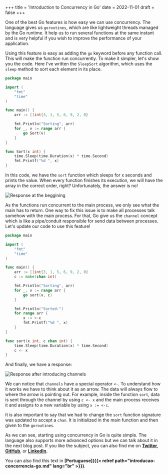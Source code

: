 +++
title = 'Introduction to Concurrency in Go'
date = 2022-11-01
draft = false
+++

One of the best Go features is how easy we can use concurrency. The language gives us `goroutines`, which are like lightweight threads managed by the Go runtime. It help us to run several functions at the same instant and is very helpful if you wish to improve the performance of your application.

Using this feature is easy as adding the `go` keyword before any function call. This will make the function run concurrently. To make it simpler, let's show you the code. Here I've written the `SleepSort` algorithm, which uses the `sleep` method to sort each element in its place.

```go
package main

import (
	"fmt"
	"time"
)

func main() {
	arr := []int{3, 1, 5, 6, 9, 2, 0}

	fmt.Println("Sorting", arr)
	for _, v := range arr {
		go Sort(v)
	}
}

func Sort(x int) {
	time.Sleep(time.Duration(x) * time.Second)
	fmt.Printf("%d ", x)
}
```

In this code, we have the `sort` function which sleeps for x seconds and prints the value. When every function finishes its execution, we will have the array in the correct order, right? Unfortunately, the answer is no!


![Response at the beggining](https://dev-to-uploads.s3.amazonaws.com/uploads/articles/t5lxza9xm8x7f5zjfgu8.png)

As the functions run concurrent to the main process, we only see what the main has to return. One way to fix this issue is to make all processes talk somehow with the main process. For that, Go give us the `channel` concept which is like a pipe/conduit responsible for send data between processes. Let's update our code to use this feature!

```go
package main

import (
	"fmt"
	"time"
)

func main() {
	arr := []int{3, 1, 5, 6, 9, 2, 0}
	c := make(chan int)

	fmt.Println("Sorting", arr)
	for _, v := range arr {
		go sort(v, c)
	}

	fmt.Println("Sorted:")
	for range arr {
		x := <-c
		fmt.Printf("%d ", x)
	}
}

func sort(x int, c chan int) {
	time.Sleep(time.Duration(x) * time.Second)
	c <- x
}
```

And finally, we have a response:

![Response after introducing channels](https://dev-to-uploads.s3.amazonaws.com/uploads/articles/m3i1ne5hhsdyul34eoh9.png)

We can notice that `channels` have a special operator `<-`. To understand how it works we have to think about it as an arrow. The data will always flow to where the arrow is pointing out. For example, inside the function `sort`, data is sent through the channel by using `c <- x` and the main process receives it and assigns to a new variable by using `x := <-c`.

It is also important to say that we had to change the `sort` function signature was updated to accept a `chan`. It is initialized in the main function and then given to the `goroutines`.

As we can see, starting using concurrency in Go is quite simple. The language also supports more advanced options but we can talk about it in the next blog post. If you like the subject, you can also find me on **[Twitter](https://twitter.com/mfbmina)**, **[GitHub](https://github.com/mfbmina)**, or **[LinkedIn](https://www.linkedin.com/in/mfbmina/).**

You can also find this text in **[Portuguese]({{< relref path="introducao-concorrencia-go.md" lang="br" >}})**.
